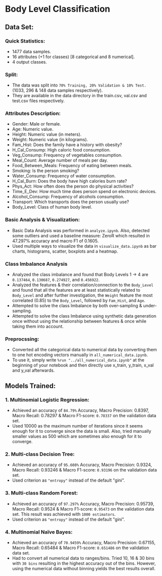 # Body Level Classification

## Data Set:
### Quick Statistics:
-   1477 data samples.
-   16 attributes (+1 for classes) [8 categorical and 8 numerical].
-   4 output classes.
### Split:
-   The data was split into `70% Training, 20% Validation & 10% Test.` (1033, 296 & 148 data samples respectively).
-   They are available in the data directory in the train.csv, val.csv and test.csv files respectively.

### Attributes Description:
-   Gender: Male or female.
-   Age: Numeric value.
-   Height: Numeric value (in meters).
-   Weight: Numeric value (in kilograms).
-   Fam_Hist: Does the family have a history with obesity?
-   H_Cal_Consump: High caloric food consumption.
-   Veg_Consump: Frequency of vegetables consumption.
-   Meal_Count: Average number of meals per day.
-   Food_Between_Meals: Frequency of eating between meals.
-   Smoking: Is the person smoking?
-   Water_Consump: Frequency of water consumption.
-   H_Cal_Burn: Does the body have high calories burn rate?
-   Phys_Act: How often does the person do physical activities?
-   Time_E_Dev: How much time does person spend on electronic devices.
-   Alcohol_Consump: Frequency of alcohols consumption.
-   Transport: Which transports does the person usually use?
-   Body_Level: Class of human body level.

### Basic Analysis & Visualization:
- Basic Data Analysis was performed in `analyze.ipynb`. Also, detected some outliers and used a baseline measure: ZeroR which resulted in 47.297% accuracy and macro F1 of 0.1605.
- Used multiple ways to visualize the data in `visualize_data.ipynb` as bar charts, histograms, scatter, boxplots and a heatmap.

### Class Imbalance Analysis
- Analyzed the class imbalance and found that Body Levels 1 -> 4 are `0.137464`, `0.130687`, `0.274927`, and `0.456922`.
- Analyzed the features & their correlation/connection to the `Body_Level` and found that all the features are at least statistically related to `Body_Level` and after further investigation, the `Weight` feature the most correlated (0.85) to the `Body_Level`, followed by `Fam_Hist`, and `Age`.
- Attempted to solve the class Imbalance by both over-sampling & under-sampling.
- Attempted to solve the class Imbalance using synthetic data generation once without using the relationship between features & once while taking them into account. 
### Preprocssing:
- Converted all the categorical data to numerical data by converting them to one hot encoding vectors manually in `all_numerical_data.ipynb`.
- To use it, simply write `%run "../all_numerical_data.ipynb"` at the beginning of your notebook and then directly use x_train, y_train, x_val and y_val afterwards.
## Models Trained:
### 1. Multinomial Logistic Regression:
-   Achieved an accuracy of `84.79%` Accuracy, Macro Precision: 0.8397, Macro Recall: 0.78297 & Macro F1-score: `0.78337` on the validation data set.
-   Used 10000 as the maximum number of iterations since it seems enough for it to converge since the data is small. Also, tried manually smaller values as 500 which are sometimes also enough for it to converge.
### 2. Multi-class Decision Tree:
-   Achieved an accuracy of `95.608%` Accuracy, Macro Precision: 0.9324, Macro Recall: 0.93246 & Macro F1-score: `0.93196` on the validation data set.
- Used criterion as `"entropy"` instead of the default "gini".
### 3. Multi-class Random Forest:
-   Achieved an accuracy of `97.297%` Accuracy, Macro Precision: 0.95739, Macro Recall: 0.9524 & Macro F1-score: `0.95473` on the validation data set. This result was achieved with `1000 estimators`.
- Used criterion as `"entropy"` instead of the default "gini".
### 4. Multinomial Naïve Bayes:
- Achieved an accuracy of `70.9459%` Accuracy, Macro Precision: 0.67155, Macro Recall: 0.65484 & Macro F1-score: `0.651486` on the validation data set.
- Had to convert all numerical data to ranges/bins. Tried 10, 16 & 30 bins with `30 bins` resulting in the highest accuracy out of the bins. However, using the numerical data without binning yields the best results overall.